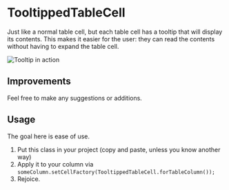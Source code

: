 # TooltippedTableCell
Just like a normal table cell, but each table cell has a tooltip that will display its contents. This makes it easier for the user: they can read the contents without having to expand the table cell.

![Tooltip in action](https://i.imgur.com/gZTTsc1.png)

## Improvements
Feel free to make any suggestions or additions.

## Usage
The goal here is ease of use.
1. Put this class in your project (copy and paste, unless you know another way)
1. Apply it to your column via `someColumn.setCellFactory(TooltippedTableCell.forTableColumn());`
1. Rejoice.

